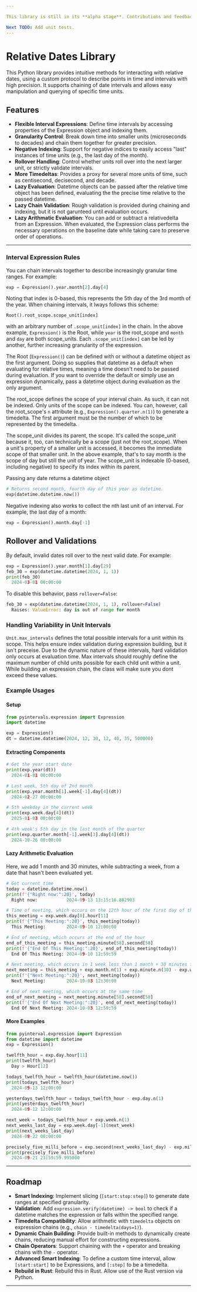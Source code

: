 ```yaml
---

This library is still in its **alpha stage**. Contributions and feedback are welcome.

Next TODO: Add unit tests.
---
```


# Relative Dates Library

This Python library provides intuitive methods for interacting with relative dates, using a custom protocol to describe points in time and intervals with high precision. It supports chaining of date intervals and allows easy manipulation and querying of specific time units.

## Features

- **Flexible Interval Expressions**: Define time intervals by accessing properties of the Expression object and indexing them.
- **Granularity Control**: Break down time into smaller units (microseconds to decades) and chain them together for greater precision.
- **Negative Indexing**: Support for negative indices to easily access "last" instances of time units (e.g., the last day of the month).
- **Rollover Handling**: Control whether units roll over into the next larger unit, or strictly validate intervals.
- **More Timedeltas**: Provides a proxy for several more units of time, such as centisecond, decisecond, and decade.
- **Lazy Evaluation**: Datetime objects can be passed after the relative time object has been defined, evaluating the the precise time relative to the passed datetime.
- **Lazy Chain Validation**: Rough validation is provided during chaining and indexing, but it is not garunteed until evaluation occurs.
- **Lazy Arithmatic Evaluation**: You can add or subtract a relativedelta from an Expression. When evaluated, the Expression class performs the necessary operations on the baseline date while taking care to preserve order of operations.

---

### Interval Expression Rules

You can chain intervals together to describe increasingly granular time ranges. For example:

```python
exp = Expression().year.month[2].day[4]
```

Noting that index is 0-based, this represents the 5th day of the 3rd month of the year. When chaining intervals, it lways follows this scheme:

   `Root().root_scope.scope_unit[index]`

with an arbitrary number of `.scope_unit[index]` in the chain. In the above example, `Expression()` is the Root, while `year` is the root_scope and `month` and `day` are both scope_units.
Each `.scope_unit[index]` can be led by another, further increasing granularity of the expression.

The Root (`Expression()`) can be defined with or without a datetime object as the first argument. Doing so supplies that datetime as a default when evaluating for relative times, meaning a time doesn't need to be passed during evaluation. If you want to override the default or simply use an expression dynamically, pass a datetime object during evaluation as the only argument.

The root_scope defines the scope of your interval chain. As such, it can not be indexed. Only units of the scope can be indexed. You can, however, call the root_scope's `n` attribute (e.g., `Expression().quarter.n(1)`) to generate a timedelta. The first argument must be the number of which to be represented by the timedelta.

The scope_unit divides its parent, the scope. It's called the scope_unit because it, too, can technically be a scope (just not the root_scope). When a unit's property of a smaller unit is accessed, it becomes the immediate scope of that smaller unit. In the above example, that's to say month is the scope of day but still the unit of year. The scope_unit is indexable (0-based, including negative) to specify its index within its parent.

Passing any date returns a datetime object
```python
# Returns second month, fourth day of this year as datetime.
exp(datetime.datetime.now())
```

Negative indexing also works to collect the nth last unit of an interval. For example, the last day of a month:
```python
exp = Expression().month.day[-1]
```

## Rollover and Validations

By default, invalid dates roll over to the next valid date. For example:

```python
exp = Expression().year.month[1].day[29]
feb_30 = exp(datetime.datetime(2024, 1, 1))
print(feb_30)
  2024-03-01 00:00:00
```

To disable this behavior, pass `rollover=False`:

```python
feb_30 = exp(datetime.datetime(2024, 1, 1), rollover=False)
  Raises: ValueError: day is out of range for month
```

### Handling Variability in Unit Intervals

`Unit.max_intervals` defines the total possible intervals for a unit within its scope. This helps ensure index validation during expression building, but it isn't preceise. Due to the dynamic nature of these intervals, hard validation only occurs at evaluation time. Max intervals should roughly define the maximum number of child units possible for each child unit within a unit. While building an expression chain, the class will make sure you dont exceed these values.

### Example Usages

#### Setup

```python
from pyintervals.expression import Expression
import datetime

exp = Expression()
dt = datetime.datetime(2024, 12, 30, 12, 40, 35, 500000)
```

#### Extracting Components

```python
# Get the year start date
print(exp.year(dt))
  2024-01-01 00:00:00

# Last week, 5th day of 2nd month
print(exp.year.month[1].week[-1].day[4](dt))
  2024-02-27 00:00:00

# 5th weekday in the current week
print(exp.week.day[4](dt))
  2025-01-03 00:00:00

# 4th week's 5th day in the last month of the quarter
print(exp.quarter.month[-1].week[3].day[4](dt))
  2024-10-26 00:00:00
```

#### Lazy Arithmetic Evaluation

Here, we add 1 month and 30 minutes, while subtracting a week, from a date that hasn't been evaluated yet.

```python
# Get current time
today = datetime.datetime.now()
print(f'{"Right now:":20}', today)
  Right now:           2024-09-13 13:15:16.882903

# Time of meeting, which occurs on the 12th hour of the first day of the week
this_meeting = exp.week.day[0].hour[11]
print(f'{"This Meeting:":20}', this_meeting(today))
  This Meeting:        2024-09-10 12:00:00

# End of meeting, which occurs at the end of the hour
end_of_this_meeting = this_meeting.minute[58].second[58]
print(f'{"End Of This Meeting:":20}', end_of_this_meeting(today))
  End Of This Meeting: 2024-09-10 12:59:59

# Next meeting, which occurs in 1 week less than 1 month + 30 minutes from this meeting
next_meeting = this_meeting + exp.month.n(1) + exp.minute.n(30) - exp.week.n(1)
print(f'{"Next Meeting:":20}', next_meeting(today))
  Next Meeting:        2024-10-03 12:30:00

# End of next meeting, which occurs at the same time
end_of_next_meeting = next_meeting.minute[58].second[58]
print(f'{"End Of Next Meeting:":20}', end_of_next_meeting(today))
  End Of Next Meeting: 2024-10-03 12:59:59
```

#### More Examples

```python
from pyinterval.expression import Expression
from datetime import datetime
exp = Expression()

twelfth_hour = exp.day.hour[11]
print(twelfth_hour)
  Day > Hour[12]

todays_twelfth_hour = twelfth_hour(datetime.now())
print(todays_twelfth_hour)
  2024-09-13 12:00:00

yesterdays_twelfth_hour = todays_twelfth_hour - exp.day.n(1)
print(yesterdays_twelfth_hour)
  2024-09-12 12:00:00

next_week = todays_twelfth_hour + exp.week.n(1)
next_weeks_last_day = exp.week.day[-1](next_week)
print(next_weeks_last_day)
  2024-09-22 00:00:00

precisely_five_milli_before = exp.second(next_weeks_last_day) - exp.millisecond.n(5)
print(precisely_five_milli_before)
  2024-09-21 23:59:59.995000
```

---

## Roadmap

- **Smart Indexing**: Implement slicing (`[start:stop:step]`) to generate date ranges at specified granularity.
- **Validation**: Add `expression.verify(datetime) -> bool` to check if a datetime matches the expression or falls within the specified range.
- **Timedelta Compatibility**: Allow arithmetic with `timedelta` objects on expression chains (e.g., `chain - timedelta(days=1)`).
- **Dynamic Chain Building**: Provide built-in methods to dynamically create chains, reducing manual effort for constructing expressions.
- **Chain Operators**: Support chaining with the `+` operator and breaking chains with the `-` operator.
- **Advanced Smart Indexing**: To define a custom time interval, allow `[start:start]` to be Expressions, and `[:step]` to be a timedelta.
- **Rebuild in Rust**: Rebuild this in Rust. Allow use of the Rust version via Python.
---